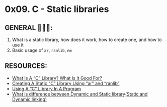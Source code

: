 # 0x09. C - Static libraries

## GENERAL :open_book::open_book::open_book::

 <ol>
	<li>What is a static library, how does it work, how to create one, and how to use it</li>
	<li>Basic usage of <code>ar</code>, <code>ranlib</code>, <code>nm</code></li>
</ol>

## RESOURCES:

* [What Is A “C” Library? What Is It Good For?](http://docencia.ac.upc.edu/FIB/USO/Bibliografia/unix-c-libraries.html#what_is_a_library)
* [Creating A Static “C” Library Using “ar” and “ranlib”](http://docencia.ac.upc.edu/FIB/USO/Bibliografia/unix-c-libraries.html#creating_static_archive)
* [Using A “C” Library In A Program](http://docencia.ac.upc.edu/FIB/USO/Bibliografia/unix-c-libraries.html#using_static_archive)
* [What is difference between Dynamic and Static library(Static and Dynamic linking)](https://www.youtube.com/watch?v=eW5he5uFBNM)
